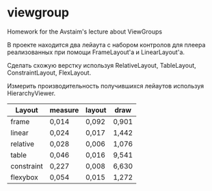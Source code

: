 # viewgroup
Homework for the Avstaim's lecture about ViewGroups

В проекте находится два лейаута с набором контролов для плеера реализованных при помощи FrameLayout'a и LinearLayout'a.

Сделать схожую верстку используя RelativeLayout, TableLayout, ConstraintLayout, FlexLayout.

Измерить производительность получившихся лейаутов используя HierarchyViewer.

Layout        | measure | layout | draw
------------- | ------- | ------ | -----
frame         |  0,014  |  0,092 | 0,901
linear        |  0,024  |  0,017 | 1,442
relative      |  0,028  |  0,006 | 1,076
table         |  0,046  |  0,016 | 9,541
constraint    |  0,227  |  0,008 | 6,630
flexybox      |  0,054  |  0,015 | 1,272